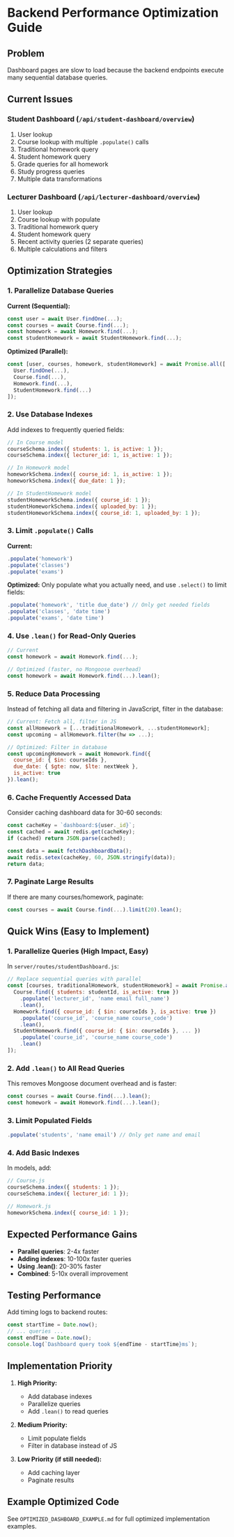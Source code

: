 # Backend Performance Optimization Guide

## Problem
Dashboard pages are slow to load because the backend endpoints execute many sequential database queries.

## Current Issues

### Student Dashboard (`/api/student-dashboard/overview`)
1. User lookup
2. Course lookup with multiple `.populate()` calls
3. Traditional homework query
4. Student homework query
5. Grade queries for all homework
6. Study progress queries
7. Multiple data transformations

### Lecturer Dashboard (`/api/lecturer-dashboard/overview`)
1. User lookup
2. Course lookup with populate
3. Traditional homework query
4. Student homework query
5. Recent activity queries (2 separate queries)
6. Multiple calculations and filters

## Optimization Strategies

### 1. Parallelize Database Queries

**Current (Sequential):**
```javascript
const user = await User.findOne(...);
const courses = await Course.find(...);
const homework = await Homework.find(...);
const studentHomework = await StudentHomework.find(...);
```

**Optimized (Parallel):**
```javascript
const [user, courses, homework, studentHomework] = await Promise.all([
  User.findOne(...),
  Course.find(...),
  Homework.find(...),
  StudentHomework.find(...)
]);
```

### 2. Use Database Indexes

Add indexes to frequently queried fields:

```javascript
// In Course model
courseSchema.index({ students: 1, is_active: 1 });
courseSchema.index({ lecturer_id: 1, is_active: 1 });

// In Homework model
homeworkSchema.index({ course_id: 1, is_active: 1 });
homeworkSchema.index({ due_date: 1 });

// In StudentHomework model
studentHomeworkSchema.index({ course_id: 1 });
studentHomeworkSchema.index({ uploaded_by: 1 });
studentHomeworkSchema.index({ course_id: 1, uploaded_by: 1 });
```

### 3. Limit `.populate()` Calls

**Current:**
```javascript
.populate('homework')
.populate('classes')
.populate('exams')
```

**Optimized:**
Only populate what you actually need, and use `.select()` to limit fields:
```javascript
.populate('homework', 'title due_date') // Only get needed fields
.populate('classes', 'date time')
.populate('exams', 'date time')
```

### 4. Use `.lean()` for Read-Only Queries

```javascript
// Current
const homework = await Homework.find(...);

// Optimized (faster, no Mongoose overhead)
const homework = await Homework.find(...).lean();
```

### 5. Reduce Data Processing

Instead of fetching all data and filtering in JavaScript, filter in the database:
```javascript
// Current: Fetch all, filter in JS
const allHomework = [...traditionalHomework, ...studentHomework];
const upcoming = allHomework.filter(hw => ...);

// Optimized: Filter in database
const upcomingHomework = await Homework.find({
  course_id: { $in: courseIds },
  due_date: { $gte: now, $lte: nextWeek },
  is_active: true
}).lean();
```

### 6. Cache Frequently Accessed Data

Consider caching dashboard data for 30-60 seconds:
```javascript
const cacheKey = `dashboard:${user._id}`;
const cached = await redis.get(cacheKey);
if (cached) return JSON.parse(cached);

const data = await fetchDashboardData();
await redis.setex(cacheKey, 60, JSON.stringify(data));
return data;
```

### 7. Paginate Large Results

If there are many courses/homework, paginate:
```javascript
const courses = await Course.find(...).limit(20).lean();
```

## Quick Wins (Easy to Implement)

### 1. Parallelize Queries (High Impact, Easy)

In `server/routes/studentDashboard.js`:
```javascript
// Replace sequential queries with parallel
const [courses, traditionalHomework, studentHomework] = await Promise.all([
  Course.find({ students: studentId, is_active: true })
    .populate('lecturer_id', 'name email full_name')
    .lean(),
  Homework.find({ course_id: { $in: courseIds }, is_active: true })
    .populate('course_id', 'course_name course_code')
    .lean(),
  StudentHomework.find({ course_id: { $in: courseIds }, ... })
    .populate('course_id', 'course_name course_code')
    .lean()
]);
```

### 2. Add `.lean()` to All Read Queries

This removes Mongoose document overhead and is faster:
```javascript
const courses = await Course.find(...).lean();
const homework = await Homework.find(...).lean();
```

### 3. Limit Populated Fields

```javascript
.populate('students', 'name email') // Only get name and email
```

### 4. Add Basic Indexes

In models, add:
```javascript
// Course.js
courseSchema.index({ students: 1 });
courseSchema.index({ lecturer_id: 1 });

// Homework.js  
homeworkSchema.index({ course_id: 1 });
```

## Expected Performance Gains

- **Parallel queries**: 2-4x faster
- **Adding indexes**: 10-100x faster queries
- **Using .lean()**: 20-30% faster
- **Combined**: 5-10x overall improvement

## Testing Performance

Add timing logs to backend routes:
```javascript
const startTime = Date.now();
// ... queries ...
const endTime = Date.now();
console.log(`Dashboard query took ${endTime - startTime}ms`);
```

## Implementation Priority

1. **High Priority:**
   - Add database indexes
   - Parallelize queries
   - Add `.lean()` to read queries

2. **Medium Priority:**
   - Limit populate fields
   - Filter in database instead of JS

3. **Low Priority (if still needed):**
   - Add caching layer
   - Paginate results

## Example Optimized Code

See `OPTIMIZED_DASHBOARD_EXAMPLE.md` for full optimized implementation examples.

